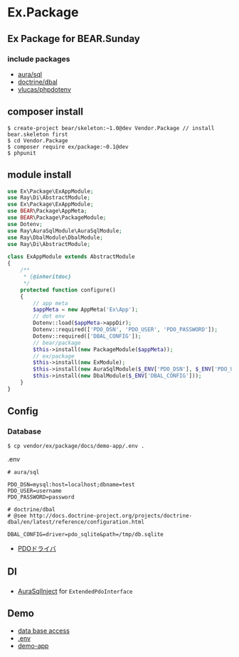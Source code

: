 Ex.Package
==========

## Ex Package for BEAR.Sunday

### include packages

 * [aura/sql](https://github.com/auraphp/Aura.Sql)
 * [doctrine/dbal](https://github.com/doctrine/dbal)
 * [vlucas/phpdotenv](https://github.com/vlucas/phpdotenv)
 
## composer install

```
$ create-project bear/skeleton:~1.0@dev Vendor.Package // install bear.skeleton first
$ cd Vendor.Package
$ composer require ex/package:~0.1@dev
$ phpunit
```
## module install

```php
use Ex\Package\ExAppModule;
use Ray\Di\AbstractModule;
use Ex\Package\ExAppModule;
use BEAR\Package\AppMeta;
use BEAR\Package\PackageModule;
use Dotenv;
use Ray\AuraSqlModule\AuraSqlModule;
use Ray\DbalModule\DbalModule;
use Ray\Di\AbstractModule;

class ExAppModule extends AbstractModule
{
    /**
     * {@inheritdoc}
     */
    protected function configure()
    {
        // app meta
        $appMeta = new AppMeta('Ex\App');
        // dot env
        Dotenv::load($appMeta->appDir);
        Dotenv::required(['PDO_DSN', 'PDO_USER', 'PDO_PASSWORD']);
        Dotenv::required(['DBAL_CONFIG']);
        // bear/package
        $this->install(new PackageModule($appMeta));
        // ex/package
        $this->install(new ExModule);
        $this->install(new AuraSqlModule($_ENV['PDO_DSN'], $_ENV['PDO_USER']. $_ENV['PDO_PASSWORD']));
        $this->install(new DbalModule($_ENV['DBAL_CONFIG']));
    }
}
```

## Config

### Database

    $ cp vendor/ex/package/docs/demo-app/.env .

.env

```
# aura/sql

PDO_DSN=mysql:host=localhost;dbname=test
PDO_USER=username
PDO_PASSWORD=password

# doctrine/dbal
# @see http://docs.doctrine-project.org/projects/doctrine-dbal/en/latest/reference/configuration.html

DBAL_CONFIG=driver=pdo_sqlite&path=/tmp/db.sqlite

```
 * [PDOドライバ](http://php.net/manual/ja/pdo.drivers.php)

## DI

### 
 * [AuraSqlInject](https://github.com/BEARSunday/Ex.Package/blob/master/src/Inject/AuraSqlInject.php) for `ExtendedPdoInterface` 

## Demo

 * [data base access](https://github.com/BEARSunday/Ex.Package/blob/master/docs/demo-app/src/Resource/App/Person.php)
 * [.env](https://github.com/BEARSunday/Ex.Package/blob/master/docs/demo-app/.env)
 * [demo-app](https://github.com/BEARSunday/Ex.Package/tree/master/docs/demo-app)
